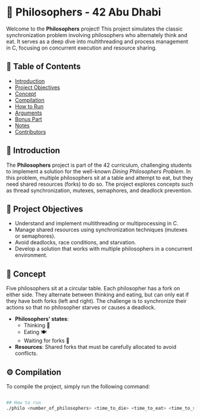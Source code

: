 # 🧠 Philosophers - 42 Abu Dhabi

Welcome to the **Philosophers** project! This project simulates the classic synchronization problem involving philosophers who alternately think and eat. It serves as a deep dive into multithreading and process management in C, focusing on concurrent execution and resource sharing.

## 📜 Table of Contents

- [Introduction](#introduction)
- [Project Objectives](#project-objectives)
- [Concept](#concept)
- [Compilation](#compilation)
- [How to Run](#how-to-run)
- [Arguments](#arguments)
- [Bonus Part](#bonus-part)
- [Notes](#notes)
- [Contributors](#contributors)

## 🌟 Introduction

The **Philosophers** project is part of the 42 curriculum, challenging students to implement a solution for the well-known *Dining Philosophers Problem*. In this problem, multiple philosophers sit at a table and attempt to eat, but they need shared resources (forks) to do so. The project explores concepts such as thread synchronization, mutexes, semaphores, and deadlock prevention.

## 🎯 Project Objectives

- Understand and implement multithreading or multiprocessing in C.
- Manage shared resources using synchronization techniques (mutexes or semaphores).
- Avoid deadlocks, race conditions, and starvation.
- Develop a solution that works with multiple philosophers in a concurrent environment.

## 🤔 Concept

Five philosophers sit at a circular table. Each philosopher has a fork on either side. They alternate between thinking and eating, but can only eat if they have both forks (left and right). The challenge is to synchronize their actions so that no philosopher starves or causes a deadlock.

- **Philosophers' states**: 
  - Thinking 🧠
  - Eating 🍽️
  - Waiting for forks 🍴
- **Resources**: Shared forks that must be carefully allocated to avoid conflicts.

## ⚙️ Compilation

To compile the project, simply run the following command:

```bash

## How to run
./philo <number_of_philosophers> <time_to_die> <time_to_eat> <time_to_sleep> [number_of_times_each_philosopher_must_eat]
